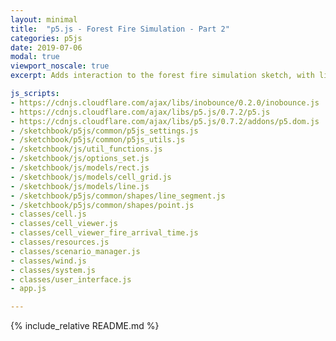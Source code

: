 ```yaml
---
layout: minimal
title:  "p5.js - Forest Fire Simulation - Part 2"
categories: p5js
date: 2019-07-06
modal: true
viewport_noscale: true
excerpt: Adds interaction to the forest fire simulation sketch, with limits to amount of fire breaks that can be added, and ability to load different scenarios.

js_scripts:
- https://cdnjs.cloudflare.com/ajax/libs/inobounce/0.2.0/inobounce.js
- https://cdnjs.cloudflare.com/ajax/libs/p5.js/0.7.2/p5.js
- https://cdnjs.cloudflare.com/ajax/libs/p5.js/0.7.2/addons/p5.dom.js
- /sketchbook/p5js/common/p5js_settings.js
- /sketchbook/p5js/common/p5js_utils.js
- /sketchbook/js/util_functions.js
- /sketchbook/js/options_set.js
- /sketchbook/js/models/rect.js
- /sketchbook/js/models/cell_grid.js
- /sketchbook/js/models/line.js
- /sketchbook/p5js/common/shapes/line_segment.js
- /sketchbook/p5js/common/shapes/point.js
- classes/cell.js
- classes/cell_viewer.js
- classes/cell_viewer_fire_arrival_time.js
- classes/resources.js
- classes/scenario_manager.js
- classes/wind.js
- classes/system.js
- classes/user_interface.js
- app.js

---
```


{% include_relative README.md %}

